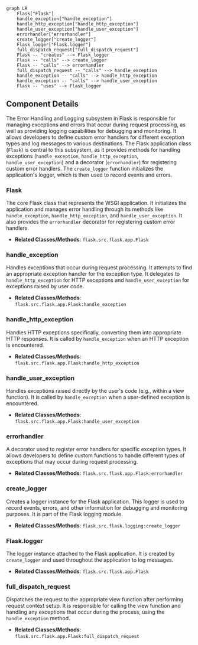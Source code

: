 ```mermaid
graph LR
    Flask["Flask"]
    handle_exception["handle_exception"]
    handle_http_exception["handle_http_exception"]
    handle_user_exception["handle_user_exception"]
    errorhandler["errorhandler"]
    create_logger["create_logger"]
    Flask_logger["Flask.logger"]
    full_dispatch_request["full_dispatch_request"]
    Flask -- "creates" --> Flask_logger
    Flask -- "calls" --> create_logger
    Flask -- "calls" --> errorhandler
    full_dispatch_request -- "calls" --> handle_exception
    handle_exception -- "calls" --> handle_http_exception
    handle_exception -- "calls" --> handle_user_exception
    Flask -- "uses" --> Flask_logger
```

## Component Details

The Error Handling and Logging subsystem in Flask is responsible for managing exceptions and errors that occur during request processing, as well as providing logging capabilities for debugging and monitoring. It allows developers to define custom error handlers for different exception types and log messages to various destinations. The Flask application class (`Flask`) is central to this subsystem, as it provides methods for handling exceptions (`handle_exception`, `handle_http_exception`, `handle_user_exception`) and a decorator (`errorhandler`) for registering custom error handlers. The `create_logger` function initializes the application's logger, which is then used to record events and errors.

### Flask
The core Flask class that represents the WSGI application. It initializes the application and manages error handling through its methods like `handle_exception`, `handle_http_exception`, and `handle_user_exception`. It also provides the `errorhandler` decorator for registering custom error handlers.
- **Related Classes/Methods**: `flask.src.flask.app.Flask`

### handle_exception
Handles exceptions that occur during request processing. It attempts to find an appropriate exception handler for the exception type. It delegates to `handle_http_exception` for HTTP exceptions and `handle_user_exception` for exceptions raised by user code.
- **Related Classes/Methods**: `flask.src.flask.app.Flask:handle_exception`

### handle_http_exception
Handles HTTP exceptions specifically, converting them into appropriate HTTP responses. It is called by `handle_exception` when an HTTP exception is encountered.
- **Related Classes/Methods**: `flask.src.flask.app.Flask:handle_http_exception`

### handle_user_exception
Handles exceptions raised directly by the user's code (e.g., within a view function). It is called by `handle_exception` when a user-defined exception is encountered.
- **Related Classes/Methods**: `flask.src.flask.app.Flask:handle_user_exception`

### errorhandler
A decorator used to register error handlers for specific exception types. It allows developers to define custom functions to handle different types of exceptions that may occur during request processing.
- **Related Classes/Methods**: `flask.src.flask.app.Flask:errorhandler`

### create_logger
Creates a logger instance for the Flask application. This logger is used to record events, errors, and other information for debugging and monitoring purposes. It is part of the Flask logging module.
- **Related Classes/Methods**: `flask.src.flask.logging:create_logger`

### Flask.logger
The logger instance attached to the Flask application. It is created by `create_logger` and used throughout the application to log messages.
- **Related Classes/Methods**: `flask.src.flask.app.Flask`

### full_dispatch_request
Dispatches the request to the appropriate view function after performing request context setup. It is responsible for calling the view function and handling any exceptions that occur during the process, using the `handle_exception` method.
- **Related Classes/Methods**: `flask.src.flask.app.Flask:full_dispatch_request`
